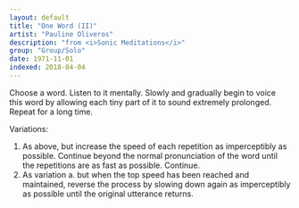 ```yaml
---
layout: default
title: "One Word (II)"
artist: "Pauline Oliveros"
description: "from <i>Sonic Meditations</i>"
group: "Group/Solo"
date: 1971-11-01
indexed: 2018-04-04
---
```

Choose a word. Listen to it mentally. Slowly and gradually begin to voice this word by allowing each tiny part of it to sound extremely prolonged. Repeat for a long time.

Variations:
1. As above, but increase the speed of each repetition as imperceptibly as possible. Continue beyond the normal pronunciation of the word until the repetitions are as fast as possible. Continue.
2. As variation a. but when the top speed has been reached and maintained, reverse the process by slowing down again as imperceptibly as possible until the original utterance returns.

